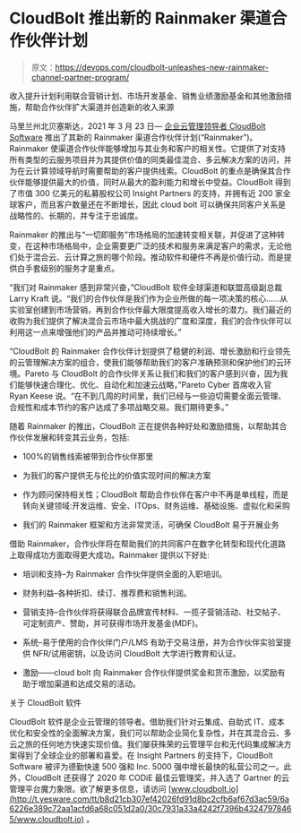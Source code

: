 # CloudBolt 推出新的 Rainmaker 渠道合作伙伴计划

> 原文：<https://devops.com/cloudbolt-unleashes-new-rainmaker-channel-partner-program/>

收入提升计划利用联合营销计划、市场开发基金、销售业绩激励基金和其他激励措施，帮助合作伙伴扩大渠道并创造新的收入来源

马里兰州北贝塞斯达，2021 年 3 月 23 日— [企业云管理领导者 CloudBolt Software](https://t.yesware.com/tt/b8d21cb307ef42026fd91d8bc2cfb6af67d3ac59/6a6226e389c72aa1acfd6a68c051d2a0/456e74900d0a6400bc163b482a74ff45/www.cloudbolt.io/) 推出了其新的 Rainmaker 渠道合作伙伴计划(“Rainmaker”)。Rainmaker 使渠道合作伙伴能够增加与其业务和客户的相关性。它提供了对支持所有类型的云服务项目并为其提供价值的同类最佳混合、多云解决方案的访问，并为在云计算领域导航时需要帮助的客户提供线索。CloudBolt 的重点是确保其合作伙伴能够提供最大的价值，同时从最大的盈利能力和增长中受益。CloudBolt 得到了市值 300 亿美元的私募股权公司 Insight Partners 的支持，并拥有近 200 家全球客户，而且客户数量还在不断增长，因此 cloud bolt 可以确保共同客户关系是战略性的、长期的，并专注于忠诚度。

Rainmaker 的推出与“一切即服务”市场格局的加速转变相关联，并促进了这种转变，在这种市场格局中，企业需要更广泛的技术和服务来满足客户的需求，无论他们处于混合云、云计算之旅的哪个阶段。推动软件和硬件不再是价值行动，而是提供白手套级别的服务才是重点。

“我们对 Rainmaker 感到非常兴奋，”CloudBolt 软件全球渠道和联盟高级副总裁 Larry Kraft 说。“我们的合作伙伴是我们作为企业所做的每一项决策的核心……从实验室创建到市场营销，再到合作伙伴最大限度提高收入增长的潜力。我们最近的收购为我们提供了解决混合云市场中最大挑战的广度和深度，我们的合作伙伴可以利用这一点来增强他们的产品并推动可持续增长。”

“CloudBolt 的 Rainmaker 合作伙伴计划提供了稳健的利润、增长激励和行业领先的云管理解决方案的组合，使我们能够帮助我们的客户准确预测和保护他们的云环境。Pareto 与 CloudBolt 的合作伙伴关系让我们和我们的客户感到兴奋，因为我们能够快速合理化、优化、自动化和加速云战略，”Pareto Cyber 首席收入官 Ryan Keese 说。“在不到几周的时间里，我们已经与一些迫切需要全面云管理、合规性和成本节约的客户达成了多项战略交易。我们期待更多。”

随着 Rainmaker 的推出，CloudBolt 正在提供各种好处和激励措施，以帮助其合作伙伴发展和转变其云业务，包括:

*   100%的销售线索被带到合作伙伴那里

*   为我们的客户提供无与伦比的价值实现时间的解决方案

*   作为顾问保持相关性；CloudBolt 帮助合作伙伴在客户中不再是单线程，而是转向关键领域:开发运维、安全、ITOps、财务运维、基础设施、虚拟化和采购

*   我们的 Rainmaker 框架和方法非常灵活，可确保 CloudBolt 易于开展业务

借助 Rainmaker，合作伙伴将在帮助我们的共同客户在数字化转型和现代化道路上取得成功方面取得更大成功。Rainmaker 提供以下好处:

*   培训和支持–为 Rainmaker 合作伙伴提供全面的入职培训。

*   财务利益–各种折扣、续订、推荐费和销售利润。

*   营销支持–合作伙伴将获得联合品牌宣传材料、一揽子营销活动、社交帖子、可定制资产、赞助，并可获得市场开发基金(MDF)。

*   系统–易于使用的合作伙伴门户/LMS 有助于交易注册，并为合作伙伴实验室提供 NFR/试用密钥，以及访问 CloudBolt 大学进行教育和认证。

*   激励——cloud bolt 向 Rainmaker 合作伙伴提供奖金和货币激励，以奖励有助于增加渠道和达成交易的活动。

关于 CloudBolt 软件

CloudBolt 软件是企业云管理的领导者。借助我们针对云集成、自助式 IT、成本优化和安全性的全面解决方案，我们可以帮助企业简化复杂性，并在其混合云、多云之旅的任何地方快速实现价值。我们屡获殊荣的云管理平台和无代码集成解决方案得到了全球企业的部署和喜爱。在 Insight Partners 的支持下，CloudBolt Software 被评为德勤快速 500 强和 Inc. 5000 强中增长最快的私营公司之一。此外，CloudBolt 还获得了 2020 年 CODiE 最佳云管理奖，并入选了 Gartner 的云管理平台魔力象限。欲了解更多信息，请访问 [www.cloudbolt.io](http://t.yesware.com/tt/b8d21cb307ef42026fd91d8bc2cfb6af67d3ac59/6a6226e389c72aa1acfd6a68c051d2a0/30c7931a33a4242f7396b43247978465/www.cloudbolt.io) 。